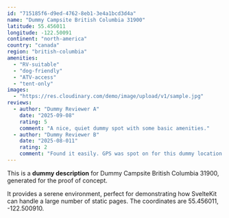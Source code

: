 ```yaml
---
id: "715185f6-d9ed-4762-8eb1-3e4a1bcd3d4a"
name: "Dummy Campsite British Columbia 31900"
latitude: 55.456011
longitude: -122.50091
continent: "north-america"
country: "canada"
region: "british-columbia"
amenities:
  - "RV-suitable"
  - "dog-friendly"
  - "ATV-access"
  - "tent-only"
images:
  - "https://res.cloudinary.com/demo/image/upload/v1/sample.jpg"
reviews:
  - author: "Dummy Reviewer A"
    date: "2025-09-08"
    rating: 5
    comment: "A nice, quiet dummy spot with some basic amenities."
  - author: "Dummy Reviewer B"
    date: "2025-08-011"
    rating: 2
    comment: "Found it easily. GPS was spot on for this dummy location."
---
```


This is a **dummy description** for Dummy Campsite British Columbia 31900, generated for the proof of concept.

It provides a serene environment, perfect for demonstrating how SvelteKit can handle a large number of static pages. The coordinates are 55.456011, -122.500910.
